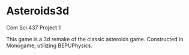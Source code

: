 # Asteroids3d
Com Sci 437 Project 1

This game is a 3d remake of the classic asteroids game. Constructed in Monogame, utilizing BEPUPhysics.
